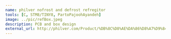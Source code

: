 ```yaml
---
name: philver nofrost and defrost refregitor 
tools: [C, STM8/TINY8, PartoPajoohAyandeh]
image: ../pic/refBox.jpeg
description: PCB and box design
external_url: http://philver.com/Product/%DB%8C%D8%AE%DA%86%D8%A7%D9%84/fa
---
```

